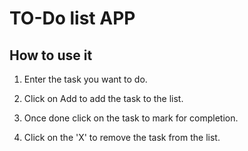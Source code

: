 # TO-Do list APP

## How to use it
1. Enter the task you want to do.
2. Click on Add to add the task to the list.
3. Once done click on the task to mark for completion.

4. Click on the 'X' to remove the task from the list.
